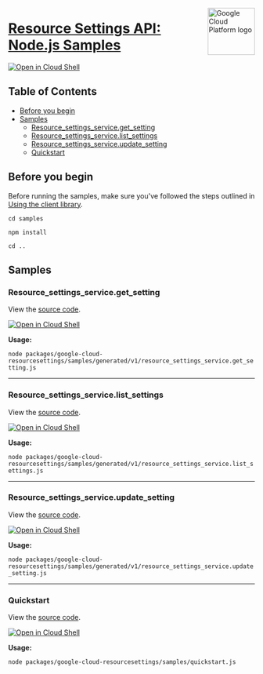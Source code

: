 [//]: # "This README.md file is auto-generated, all changes to this file will be lost."
[//]: # "To regenerate it, use `python -m synthtool`."
<img src="https://avatars2.githubusercontent.com/u/2810941?v=3&s=96" alt="Google Cloud Platform logo" title="Google Cloud Platform" align="right" height="96" width="96"/>

# [Resource Settings API: Node.js Samples](https://github.com/googleapis/google-cloud-node)

[![Open in Cloud Shell][shell_img]][shell_link]



## Table of Contents

* [Before you begin](#before-you-begin)
* [Samples](#samples)
  * [Resource_settings_service.get_setting](#resource_settings_service.get_setting)
  * [Resource_settings_service.list_settings](#resource_settings_service.list_settings)
  * [Resource_settings_service.update_setting](#resource_settings_service.update_setting)
  * [Quickstart](#quickstart)

## Before you begin

Before running the samples, make sure you've followed the steps outlined in
[Using the client library](https://github.com/googleapis/google-cloud-node#using-the-client-library).

`cd samples`

`npm install`

`cd ..`

## Samples



### Resource_settings_service.get_setting

View the [source code](https://github.com/googleapis/google-cloud-node/blob/main/packages/google-cloud-resourcesettings/samples/generated/v1/resource_settings_service.get_setting.js).

[![Open in Cloud Shell][shell_img]](https://console.cloud.google.com/cloudshell/open?git_repo=https://github.com/googleapis/google-cloud-node&page=editor&open_in_editor=packages/google-cloud-resourcesettings/samples/generated/v1/resource_settings_service.get_setting.js,samples/README.md)

__Usage:__


`node packages/google-cloud-resourcesettings/samples/generated/v1/resource_settings_service.get_setting.js`


-----




### Resource_settings_service.list_settings

View the [source code](https://github.com/googleapis/google-cloud-node/blob/main/packages/google-cloud-resourcesettings/samples/generated/v1/resource_settings_service.list_settings.js).

[![Open in Cloud Shell][shell_img]](https://console.cloud.google.com/cloudshell/open?git_repo=https://github.com/googleapis/google-cloud-node&page=editor&open_in_editor=packages/google-cloud-resourcesettings/samples/generated/v1/resource_settings_service.list_settings.js,samples/README.md)

__Usage:__


`node packages/google-cloud-resourcesettings/samples/generated/v1/resource_settings_service.list_settings.js`


-----




### Resource_settings_service.update_setting

View the [source code](https://github.com/googleapis/google-cloud-node/blob/main/packages/google-cloud-resourcesettings/samples/generated/v1/resource_settings_service.update_setting.js).

[![Open in Cloud Shell][shell_img]](https://console.cloud.google.com/cloudshell/open?git_repo=https://github.com/googleapis/google-cloud-node&page=editor&open_in_editor=packages/google-cloud-resourcesettings/samples/generated/v1/resource_settings_service.update_setting.js,samples/README.md)

__Usage:__


`node packages/google-cloud-resourcesettings/samples/generated/v1/resource_settings_service.update_setting.js`


-----




### Quickstart

View the [source code](https://github.com/googleapis/google-cloud-node/blob/main/packages/google-cloud-resourcesettings/samples/quickstart.js).

[![Open in Cloud Shell][shell_img]](https://console.cloud.google.com/cloudshell/open?git_repo=https://github.com/googleapis/google-cloud-node&page=editor&open_in_editor=packages/google-cloud-resourcesettings/samples/quickstart.js,samples/README.md)

__Usage:__


`node packages/google-cloud-resourcesettings/samples/quickstart.js`






[shell_img]: https://gstatic.com/cloudssh/images/open-btn.png
[shell_link]: https://console.cloud.google.com/cloudshell/open?git_repo=https://github.com/googleapis/google-cloud-node&page=editor&open_in_editor=samples/README.md
[product-docs]: https://cloud.google.com/resource-manager/docs/reference/resource-settings/rest
